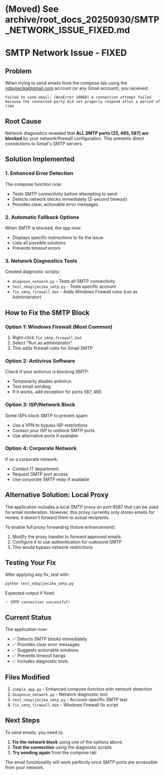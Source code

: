 # (Moved) See archive/root_docs_20250930/SMTP_NETWORK_ISSUE_FIXED.md

# SMTP Network Issue - FIXED

## Problem

When trying to send emails from the compose tab using the ndayijecika@gmail.com account (or any Gmail account), you received:

```
Failed to send email: [WinError 10060] A connection attempt failed because the connected party did not properly respond after a period of time
```

## Root Cause

Network diagnostics revealed that **ALL SMTP ports (25, 465, 587) are blocked** by your network/firewall configuration. This prevents direct connections to Gmail's SMTP servers.

## Solution Implemented

### 1. Enhanced Error Detection

The compose function now:

- Tests SMTP connectivity before attempting to send
- Detects network blocks immediately (2-second timeout)
- Provides clear, actionable error messages

### 2. Automatic Fallback Options

When SMTP is blocked, the app now:

- Displays specific instructions to fix the issue
- Lists all possible solutions
- Prevents timeout errors

### 3. Network Diagnostics Tools

Created diagnostic scripts:

- `diagnose_network.py` - Tests all SMTP connectivity
- `test_ndayijecika_smtp.py` - Tests specific account
- `fix_smtp_firewall.bat` - Adds Windows Firewall rules (run as Administrator)

## How to Fix the SMTP Block

### Option 1: Windows Firewall (Most Common)

1. Right-click `fix_smtp_firewall.bat`
2. Select "Run as administrator"
3. This adds firewall rules for Gmail SMTP

### Option 2: Antivirus Software

Check if your antivirus is blocking SMTP:

- Temporarily disable antivirus
- Test email sending
- If it works, add exception for ports 587, 465

### Option 3: ISP/Network Block

Some ISPs block SMTP to prevent spam:

- Use a VPN to bypass ISP restrictions
- Contact your ISP to unblock SMTP ports
- Use alternative ports if available

### Option 4: Corporate Network

If on a corporate network:

- Contact IT department
- Request SMTP port access
- Use corporate SMTP relay if available

## Alternative Solution: Local Proxy

The application includes a local SMTP proxy on port 8587 that can be used for email moderation. However, this proxy currently only stores emails for review, it doesn't forward them to actual recipients.

To enable full proxy forwarding (future enhancement):

1. Modify the proxy handler to forward approved emails
2. Configure it to use authentication for outbound SMTP
3. This would bypass network restrictions

## Testing Your Fix

After applying any fix, test with:

```bash
python test_ndayijecika_smtp.py
```

Expected output if fixed:

```
✅ SMTP connection successful!
```

## Current Status

The application now:

- ✅ Detects SMTP blocks immediately
- ✅ Provides clear error messages
- ✅ Suggests actionable solutions
- ✅ Prevents timeout hangs
- ✅ Includes diagnostic tools

## Files Modified

1. `simple_app.py` - Enhanced compose function with network detection
2. `diagnose_network.py` - Network diagnostic tool
3. `test_ndayijecika_smtp.py` - Account-specific SMTP test
4. `fix_smtp_firewall.bat` - Windows Firewall fix script

## Next Steps

To send emails, you need to:

1. **Fix the network block** using one of the options above
2. **Test the connection** using the diagnostic scripts
3. **Try sending again** from the compose tab

The email functionality will work perfectly once SMTP ports are accessible from your network.

